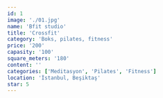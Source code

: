 ```yaml
---
id: 1
image: './01.jpg'
name: 'Bfit studio'
title: 'Crossfit'
category: 'Boks, pilates, fitness'
price: '200'
capasity: '100'
square_meters: '180'
content: ''
categories: ['Meditasyon', 'Pilates', 'Fitness']
location: 'İstanbul, Beşiktaş'
star: 5
---
```

